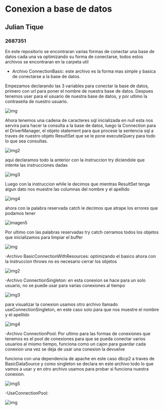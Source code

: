 # Conexion a base de datos
## Julian Tique
### 2687351 

En este repositorio se encontraran varias formas de conectar una base de datos cada una va optimizando su forma de conectarse, todos estos archivos se encontraran en la carpeta util

- Archivo ConnectionBasic: este archivo es la forma mas simple y basica de conectarse a la base de datos. 

Empezamos declarando las 3 variables para conectar la base de datos, primero con url para poner el nombre de nuestra base de datos. Despues tenemos user para el usuario de nuestra base de datos, y por ultimo la contraseña de nuestro usuario. 


![img](https://user-images.githubusercontent.com/128442954/236638873-b795a29c-662a-44dd-9fe4-ac67d3d9629b.JPG)

Ahora tenemos una cadena de caracteres sql inicializada en null esta nos servira para hacer la consulta a la base de datos, luego la Connection para el DriverManager, el objeto statement para que procese la sentencia sql a traves de nuestro objeto ResultSet que se le pone executeQuery para todo lo que sea consultas. 

![img2](https://user-images.githubusercontent.com/128442954/236639473-5e241044-c4bd-418b-b6f6-b03972f9cedf.JPG)

aqui declaramos todo la anterior con la instruccion try diciendole que intente las instrucciones dadas 

![img3](https://user-images.githubusercontent.com/128442954/236639523-a22d240e-ea87-48b4-8a41-0eb154940ad8.JPG)

Luego con la instruccion while le decimos que mientras ResultSet tenga algun dato nos muestre las columnas del nombre y el apellido 

![img4](https://user-images.githubusercontent.com/128442954/236640538-b6d9fe3c-4278-4729-8325-e1ff430c9533.JPG)

ahora con la palabra reservada catch le decimos que atrape los errores que podamos tener 

![imagen5](https://user-images.githubusercontent.com/128442954/236640630-cd75bdc6-d4ee-4fc7-87a7-96a480ccb248.JPG)

Por ultimo con las palabras reservadas try catch cerramos todos los objetos que inicializamos para limpiar el buffer 

![img](https://user-images.githubusercontent.com/128442954/236640775-b1adcb58-d750-42f1-aa27-5b92dd0ab512.JPG)

-Archivo BasicConnectionWithResources: optimizando el basico ahora con la instruccion throws no es necesario cerrar los objetos  

![img2](https://user-images.githubusercontent.com/128442954/236641019-07273722-7cf0-49be-ab24-0d2d6ee4c7db.JPG)

-Archivo ConnectionSingleton: en esta conexion se hace para un solo usuario, no se puede usar para varias conexiones al tiempo 

![img3](https://user-images.githubusercontent.com/128442954/236641366-6f3b169a-6d16-400e-98d0-a52f49718c0e.JPG)

para visualizar la conexion usamos otro archivo llamado useConnectionSingleton, en este caso solo para que nos muestre el nombre y el apellido

![img4](https://user-images.githubusercontent.com/128442954/236641457-7b8d8b3d-8766-4fa8-acf6-c477096561d9.JPG)

-Archivo ConnectionPool: Por ultimo para las formas de conexiones que tenemos es el pool de conexiones para que se pueda conectar varios usuarios al mismo tiempo, funciona como un cajon para guardar cada conexion una vez se deja de usar una conexion la devuelve 

funciona con una dependencia de apache en este caso dbcp2 a traves de BasicDataSource y como singleton se declara en este archivo todo lo que vamos a usar y en otro archivo usamos para probar si funciona nuestra conexion. 

![img5](https://user-images.githubusercontent.com/128442954/236641677-b700a551-754f-4ad3-afd5-8e27dc2ab2db.JPG)

-UseConnectionPool: 

![img](https://user-images.githubusercontent.com/128442954/236641715-27a07f46-35f4-416e-b5f1-061136a5a82d.JPG)





